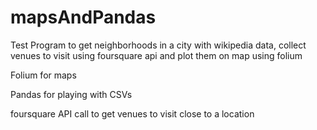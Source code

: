 # mapsAndPandas
Test Program to get neighborhoods in a city with wikipedia data, collect venues to visit using foursquare api and plot them on map using folium

Folium for maps

Pandas for playing with CSVs

foursquare API call to get venues to visit close to a location

